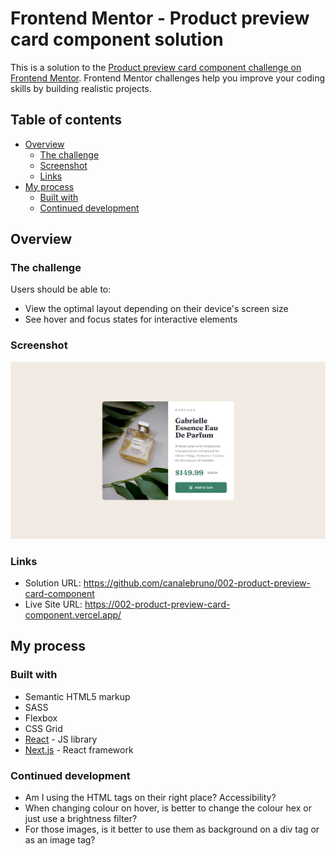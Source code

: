 # Frontend Mentor - Product preview card component solution

This is a solution to the [Product preview card component challenge on Frontend Mentor](https://www.frontendmentor.io/challenges/product-preview-card-component-GO7UmttRfa). Frontend Mentor challenges help you improve your coding skills by building realistic projects.

## Table of contents

- [Overview](#overview)
  - [The challenge](#the-challenge)
  - [Screenshot](#screenshot)
  - [Links](#links)
- [My process](#my-process)
  - [Built with](#built-with)
  - [Continued development](#continued-development)

## Overview

### The challenge

Users should be able to:

- View the optimal layout depending on their device's screen size
- See hover and focus states for interactive elements

### Screenshot

![](./public/Screenshot_Desktop.png)

### Links

- Solution URL: https://github.com/canalebruno/002-product-preview-card-component
- Live Site URL: https://002-product-preview-card-component.vercel.app/

## My process

### Built with

- Semantic HTML5 markup
- SASS
- Flexbox
- CSS Grid
- [React](https://reactjs.org/) - JS library
- [Next.js](https://nextjs.org/) - React framework

### Continued development

- Am I using the HTML tags on their right place? Accessibility?
- When changing colour on hover, is better to change the colour hex or just use a brightness filter?
- For those images, is it better to use them as background on a div tag or as an image tag?

